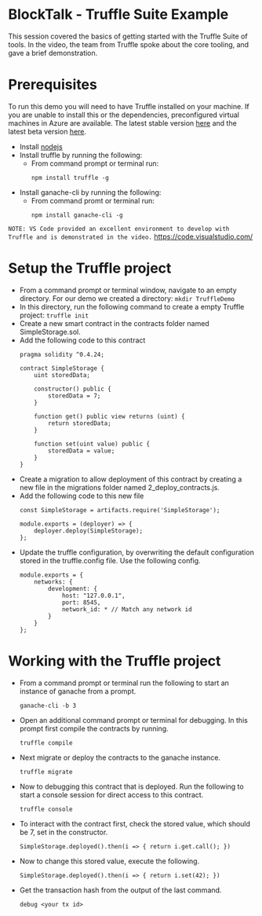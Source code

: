 # BlockTalk - Truffle Suite Example
This session covered the basics of getting started with the Truffle Suite of tools.  In the video, the team from Truffle spoke about the core tooling, and gave a brief demonstration.

# Prerequisites
To run this demo you will need to have Truffle installed on your machine.  If you are unable to install this or the dependencies, preconfigured virtual machines in Azure are available.  The latest stable version [here](https://portal.azure.com/#create/consensys.truffletruffle) and the latest beta version [here](https://portal.azure.com/#create/consensys.truffletruffle-beta).

- Install [nodejs](https://nodejs.org/en/)
- Install truffle by running the following:
  - From command prompt or terminal run: 
    ```
    npm install truffle -g
    ``` 
- Install ganache-cli by running the following:
  - From command promt or terminal run:
    ```
    npm install ganache-cli -g 
    ```

`NOTE: VS Code provided an excellent environment to develop with Truffle and is demonstrated in the video.` https://code.visualstudio.com/

# Setup the Truffle project
- From a command prompt or terminal window, navigate to an empty directory.  For our demo we created a directory: `mkdir TruffleDemo`
- In this directory, run the following command to create a empty Truffle project: `truffle init`
- Create a new smart contract in the contracts folder named SimpleStorage.sol.
- Add the following code to this contract
    ```
    pragma solidity ^0.4.24;

    contract SimpleStorage {
        uint storedData;

        constructor() public {
            storedData = 7;
        }

        function get() public view returns (uint) {
            return storedData;
        }

        function set(uint value) public {
            storedData = value;
        }
    }
    ```
- Create a migration to allow deployment of this contract by creating a new file in the migrations folder named 2_deploy_contracts.js.
- Add the following code to this new file
    ```
    const SimpleStorage = artifacts.require('SimpleStorage');

    module.exports = (deployer) => {
        deployer.deploy(SimpleStorage);
    };
    ```
- Update the truffle configuration, by overwriting the default configuration stored in the truffle.config file.  Use the following config.
    ```
    module.exports = {
        networks: {
            development: {
                host: "127.0.0.1",
                port: 8545,
                network_id: * // Match any network id
            }
        }
    };
    ```
# Working with the Truffle project
- From a command prompt or terminal run the following to start an instance of ganache from a prompt.
    ```
    ganache-cli -b 3
    ```
- Open an additional command prompt or terminal for debugging.  In this prompt first compile the contracts by running.
    ```
    truffle compile
    ```
- Next migrate or deploy the contracts to the ganache instance.
    ```
    truffle migrate
    ```
- Now to debugging this contract that is deployed.  Run the following to start a console session for direct access to this contract.
    ```
    truffle console
    ```
- To interact with the contract first, check the stored value, which should be 7, set in the constructor.
    ```
    SimpleStorage.deployed().then(i => { return i.get.call(); })
    ```
- Now to change this stored value, execute the following.
    ```
    SimpleStorage.deployed().then(i => { return i.set(42); })
    ```
- Get the transaction hash from the output of the last command.
    ```
    debug <your tx id>
    ```